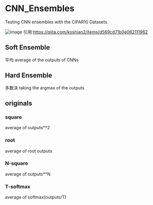 # CNN_Ensembles
Testing CNN ensembles with the CIFAR10 Datasets.

![image](https://user-images.githubusercontent.com/65751048/125156872-c7532a80-e1a2-11eb-9d3b-6882cf93aae3.png)
引用:https://qiita.com/koshian2/items/d569cd71b0e082111962

## Soft Ensemble
平均
average of the outputs of CNNs

## Hard Ensemble
多数決
taking the argmax of the outputs

## originals
### square
average of outputs**2
### root
average of root outputs
### N-square
average of outputs**N
### T-softmax
average of softmax(outputs/T)
